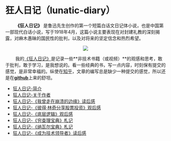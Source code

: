 # 狂人日记（lunatic-diary）

&nbsp;&nbsp;&nbsp;&nbsp;&nbsp;&nbsp;&nbsp;&nbsp;**《狂人日记》** 是鲁迅先生创作的第一个短篇白话文日记体小说，也是中国第一部现代白话小说，写于1918年4月，这篇小说主要表现在对封建礼教的深刻揭露，对麻木愚昧的国民性的批判，以及对将来的坚定信念和热烈希望。

<center>
<img src="https://weipeng2k.github.io/lunatic-diary/resources/readme.jpeg" />
</center>

&nbsp;&nbsp;&nbsp;&nbsp;&nbsp;&nbsp;&nbsp;&nbsp;我的[《狂人日记》](https://weipeng2k.github.io/hot-wind/)是记录一些**非技术书籍（或视频）**的观感和思考，敢于批判，敢于学习，是我想说的。看一些经典的书，写一点内容，时刻保有提交的感觉，是非常幸福的。纵使在[知乎](https://www.zhihu.com/people/peng.weip)，文章的编写总是缺少一种提交的感觉，所以还是在[**github**](https://github.com/weipeng2k/lunatic-diary)上来的舒坦。

* [狂人日记-简介](README.md)
* [狂人日记-关于作者](ABOUTME.md)
* [狂人日记-《我曾走在崩溃的边缘》读后感](book/i-was-on-the-verge-of-collapse.md)
* [狂人日记-《彼得·林奇分享股票投资》观后感](book/peter-lynch-at-1994.md)
* [狂人日记-《底层逻辑》观后感](book/the-underlying-logic.md)
* [狂人日记-《穷查理宝典》札记](book/poor-charlies.md)
* [狂人日记-《纳瓦尔宝典》札记](book/almanack-of-naval-ravikant.md)
* [狂人日记-《成为技术领导者》读后感](book/become-a-leader.md)
